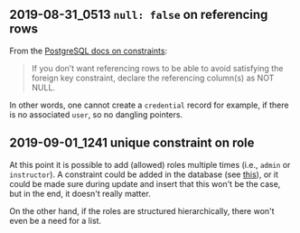 ## 2019-08-31_0513 `null: false` on referencing rows

From the [PostgreSQL docs on constraints](https://www.postgresql.org/docs/current/ddl-constraints.html):

> If you  don’t want  referencing rows  to be  able to
> avoid satisfying the foreign key constraint, declare
> the referencing column(s) as NOT NULL.

In  other words,  one cannot  create a  `credential`
record  for  example,  if  there  is  no  associated
`user`, so no dangling pointers.

## 2019-09-01_1241 unique constraint on role

At this point it is  possible to add (allowed) roles
multiple  times (i.e.,  `admin` or  `instructor`). A
constraint could be added in the database
(see [this](https://dba.stackexchange.com/questions/161313/creating-a-unique-constraint-from-a-json-object)),
or it  could be made  sure during update  and insert
that  this won't  be the  case, but  in the  end, it
doesn't really matter.

On  the  other hand,  if  the  roles are  structured
hierarchically,  there won't  even be  a need  for a
list.
